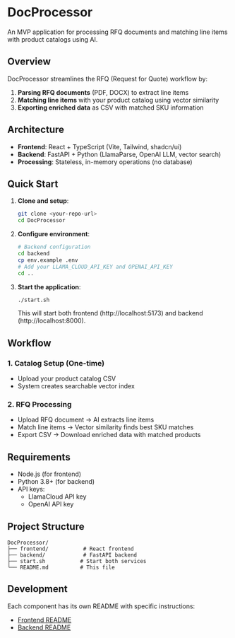 # DocProcessor

An MVP application for processing RFQ documents and matching line items with product catalogs using AI.

## Overview

DocProcessor streamlines the RFQ (Request for Quote) workflow by:
1. **Parsing RFQ documents** (PDF, DOCX) to extract line items
2. **Matching line items** with your product catalog using vector similarity
3. **Exporting enriched data** as CSV with matched SKU information

## Architecture

- **Frontend**: React + TypeScript (Vite, Tailwind, shadcn/ui)
- **Backend**: FastAPI + Python (LlamaParse, OpenAI LLM, vector search)
- **Processing**: Stateless, in-memory operations (no database)

## Quick Start

1. **Clone and setup**:
   ```bash
   git clone <your-repo-url>
   cd DocProcessor
   ```

2. **Configure environment**:
   ```bash
   # Backend configuration
   cd backend
   cp env.example .env
   # Add your LLAMA_CLOUD_API_KEY and OPENAI_API_KEY
   cd ..
   ```

3. **Start the application**:
   ```bash
   ./start.sh
   ```

   This will start both frontend (http://localhost:5173) and backend (http://localhost:8000).

## Workflow

### 1. Catalog Setup (One-time)
- Upload your product catalog CSV
- System creates searchable vector index

### 2. RFQ Processing
- Upload RFQ document → AI extracts line items
- Match line items → Vector similarity finds best SKU matches
- Export CSV → Download enriched data with matched products

## Requirements

- Node.js (for frontend)
- Python 3.8+ (for backend)
- API keys:
  - LlamaCloud API key
  - OpenAI API key

## Project Structure

```
DocProcessor/
├── frontend/           # React frontend
├── backend/            # FastAPI backend
├── start.sh           # Start both services
└── README.md          # This file
```

## Development

Each component has its own README with specific instructions:
- [Frontend README](frontend/README.md)
- [Backend README](backend/README.md)

